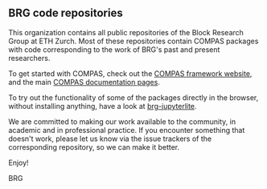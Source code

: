 ## BRG code repositories

<!--

**Here are some ideas to get you started:**

🙋‍♀️ A short introduction - what is your organization all about?
🌈 Contribution guidelines - how can the community get involved?
👩‍💻 Useful resources - where can the community find your docs? Is there anything else the community should know?
🍿 Fun facts - what does your team eat for breakfast?
🧙 Remember, you can do mighty things with the power of [Markdown](https://docs.github.com/github/writing-on-github/getting-started-with-writing-and-formatting-on-github/basic-writing-and-formatting-syntax)
-->

This organization contains all public repositories of the Block Research Group at ETH Zurch.
Most of these repositories contain COMPAS packages with code corresponding to the work of BRG's past and present researchers.

To get started with COMPAS, check out the [COMPAS framework website](https://compas.dev),
and the main [COMPAS documentation pages](https://compas.dev/compas).

To try out the functionality of some of the packages directly in the browser, without installing anything,
have a look at [brg-jupyterlite](https://blockresearchgroup.github.io/brg-jupyterlite/lab/index.html).

We are committed to making our work available to the community, in academic and in professional practice.
If you encounter something that doesn't work, please let us know via the issue trackers of the corresponding repository,
so we can make it better.

Enjoy!

BRG
